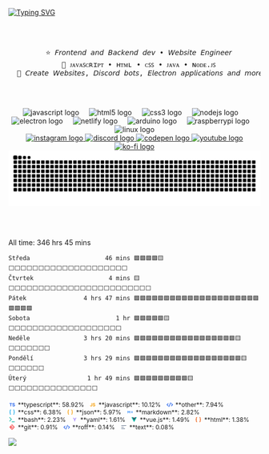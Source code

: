 [![Typing SVG](https://readme-typing-svg.demolab.com?font=Fira+Code&size=30&duration=10000&pause=1000&color=17D1D1&multiline=true&repeat=false&random=false&width=835&height=90&lines=Hello+Hello;I'm+patek%2C+I+like+to+create+magical+projects)](https://git.io/typing-svg)

<br><br>
<pre align="center">
  ⭐ 𝘍𝘳𝘰𝘯𝘵𝘦𝘯𝘥 𝘢𝘯𝘥 𝘉𝘢𝘤𝘬𝘦𝘯𝘥 𝘥𝘦𝘷 • 𝘞𝘦𝘣𝘴𝘪𝘵𝘦 𝘌𝘯𝘨𝘪𝘯𝘦𝘦𝘳
  🌱 ᴊᴀᴠᴀꜱᴄʀɪᴘᴛ • ʜᴛᴍʟ • ᴄꜱꜱ • ᴊᴀᴠᴀ • ɴᴏᴅᴇ.ᴊꜱ
  🍁 𝘊𝘳𝘦𝘢𝘵𝘦 𝘞𝘦𝘣𝘴𝘪𝘵𝘦𝘴, 𝘋𝘪𝘴𝘤𝘰𝘳𝘥 𝘣𝘰𝘵𝘴, 𝘌𝘭𝘦𝘤𝘵𝘳𝘰𝘯 𝘢𝘱𝘱𝘭𝘪𝘤𝘢𝘵𝘪𝘰𝘯𝘴 𝘢𝘯𝘥 𝘮𝘰𝘳𝘦
</pre>
<br><br>


<div align="center">
  <img src="https://skillicons.dev/icons?i=js" height="19" alt="javascript logo"  />
  <img width="12" />
  <img src="https://skillicons.dev/icons?i=html" height="19" alt="html5 logo"  />
  <img width="12" />
  <img src="https://cdn.jsdelivr.net/gh/devicons/devicon/icons/css3/css3-original.svg" height="19" alt="css3 logo"  />
  <img width="12" />
  <img src="https://skillicons.dev/icons?i=nodejs" height="19" alt="nodejs logo"  />
  <img width="12" />
  <img src="https://skillicons.dev/icons?i=electron" height="19" alt="electron logo"  />
  <img width="12" />
  <img src="https://skillicons.dev/icons?i=netlify" height="19" alt="netlify logo"  />
  <img width="12" />
  <img src="https://cdn.jsdelivr.net/gh/devicons/devicon/icons/arduino/arduino-original.svg" height="19" alt="arduino logo"  />
  <img width="12" />
  <img src="https://skillicons.dev/icons?i=raspberrypi" height="19" alt="raspberrypi logo"  />
  <img width="12" />
  <img src="https://cdn.simpleicons.org/linux/FCC624" height="19" alt="linux logo"  />
</div>


<div align="center">
  <a href="https://www.instagram.com/qverlix" target="_blank">
    <img src="https://img.shields.io/static/v1?message=Instagram&logo=instagram&label=&color=000000&logoColor=white&labelColor=&style=for-the-badge" height="25" alt="instagram logo"  />
  </a>
  <a href="https://dsc.gg/qverlix" target="_blank">
    <img src="https://img.shields.io/static/v1?message=Discord&logo=discord&label=&color=000000&logoColor=white&labelColor=&style=for-the-badge" height="25" alt="discord logo"  />
  </a>
  <a href="https://codepen.io/patek_cz/" target="_blank">
    <img src="https://img.shields.io/static/v1?message=Codepen&logo=codepen&label=&color=000000&logoColor=white&labelColor=&style=for-the-badge" height="25" alt="codepen logo"  />
  </a>
  <a href="https://www.youtube.com/@patek_cz" target="_blank">
    <img src="https://img.shields.io/static/v1?message=Youtube&logo=youtube&label=&color=000000&logoColor=white&labelColor=&style=for-the-badge" height="25" alt="youtube logo"  />
  </a>
  <a href="https://ko-fi.com/patek_cz" target="_blank">
    <img src="https://img.shields.io/static/v1?message=Ko-fi&logo=ko-fi&label=&color=000&logoColor=white&labelColor=&style=for-the-badge" height="25" alt="ko-fi logo"  />
  </a>
</div>


<picture>
  <source media="(prefers-color-scheme: dark)" srcset="https://raw.githubusercontent.com/patekcz/patekcz/output/github-contribution-grid-snake-dark.svg">
  <source media="(prefers-color-scheme: light)" srcset="https://raw.githubusercontent.com/patekcz/patekcz/output/github-contribution-grid-snake.svg">
  <img alt="github contribution grid snake animation" src="https://raw.githubusercontent.com/patekcz/patekcz/output/github-contribution-grid-snake.svg">
</picture>


<br></br>
<!-- WAKATIME-START -->
All time: 346 hrs 45 mins

```
Středa                     46 mins 🟩🟩🟩🟩🟨⬜⬜⬜⬜⬜⬜⬜⬜⬜⬜⬜⬜⬜⬜⬜⬜⬜⬜⬜⬜
Čtvrtek                     4 mins 🟨⬜⬜⬜⬜⬜⬜⬜⬜⬜⬜⬜⬜⬜⬜⬜⬜⬜⬜⬜⬜⬜⬜⬜⬜
Pátek                4 hrs 47 mins 🟩🟩🟩🟩🟩🟩🟩🟩🟩🟩🟩🟩🟩🟩🟩🟩🟩🟩🟩🟩🟩🟩🟩🟩🟩
Sobota                        1 hr 🟩🟩🟩🟩🟩🟨⬜⬜⬜⬜⬜⬜⬜⬜⬜⬜⬜⬜⬜⬜⬜⬜⬜⬜⬜
Neděle               3 hrs 20 mins 🟩🟩🟩🟩🟩🟩🟩🟩🟩🟩🟩🟩🟩🟩🟩🟩🟩🟨⬜⬜⬜⬜⬜⬜⬜
Pondělí              3 hrs 29 mins 🟩🟩🟩🟩🟩🟩🟩🟩🟩🟩🟩🟩🟩🟩🟩🟩🟩🟩🟨⬜⬜⬜⬜⬜⬜
Úterý                 1 hr 49 mins 🟩🟩🟩🟩🟩🟩🟩🟩🟩🟨⬜⬜⬜⬜⬜⬜⬜⬜⬜⬜⬜⬜⬜⬜⬜
```

<div style="display: flex; flex-wrap: wrap; max-width: 100%;"><span style="display: inline-flex; align-items: center; font-size: 12px; white-space: nowrap; margin-right: 10px;"> <img src="https://github.com/patekcz/patekcz/raw/main/icon-language/ts.png" height="15" alt="typescript logo" style="margin-right: 4px;" /> **typescript**: 58.92%</span><span style="display: inline-flex; align-items: center; font-size: 12px; white-space: nowrap; margin-right: 10px;"> <img src="https://github.com/patekcz/patekcz/raw/main/icon-language/js.png" height="15" alt="javascript logo" style="margin-right: 4px;" /> **javascript**: 10.12%</span><span style="display: inline-flex; align-items: center; font-size: 12px; white-space: nowrap; margin-right: 10px;"> <img src="https://github.com/patekcz/patekcz/raw/main/icon-language/code-blue.png" height="15" alt="other logo" style="margin-right: 4px;" /> **other**: 7.94%</span><span style="display: inline-flex; align-items: center; font-size: 12px; white-space: nowrap; margin-right: 10px;"> <img src="https://github.com/patekcz/patekcz/raw/main/icon-language/brackets-sky.png" height="15" alt="css logo" style="margin-right: 4px;" /> **css**: 6.38%</span><span style="display: inline-flex; align-items: center; font-size: 12px; white-space: nowrap; margin-right: 10px;"> <img src="https://github.com/patekcz/patekcz/raw/main/icon-language/brackets-yellow.png" height="15" alt="json logo" style="margin-right: 4px;" /> **json**: 5.97%</span><span style="display: inline-flex; align-items: center; font-size: 12px; white-space: nowrap; margin-right: 10px;"> <img src="https://github.com/patekcz/patekcz/raw/main/icon-language/markdown.png" height="15" alt="markdown logo" style="margin-right: 4px;" /> **markdown**: 2.82%</span><span style="display: inline-flex; align-items: center; font-size: 12px; white-space: nowrap; margin-right: 10px;"> <img src="https://github.com/patekcz/patekcz/raw/main/icon-language/shell.png" height="15" alt="bash logo" style="margin-right: 4px;" /> **bash**: 2.23%</span><span style="display: inline-flex; align-items: center; font-size: 12px; white-space: nowrap; margin-right: 10px;"> <img src="https://github.com/patekcz/patekcz/raw/main/icon-language/yaml.png" height="15" alt="yaml logo" style="margin-right: 4px;" /> **yaml**: 1.61%</span><span style="display: inline-flex; align-items: center; font-size: 12px; white-space: nowrap; margin-right: 10px;"> <img src="https://github.com/patekcz/patekcz/raw/main/icon-language/vue.png" height="15" alt="vue.js logo" style="margin-right: 4px;" /> **vue.js**: 1.49%</span><span style="display: inline-flex; align-items: center; font-size: 12px; white-space: nowrap; margin-right: 10px;"> <img src="https://github.com/patekcz/patekcz/raw/main/icon-language/brackets-orange.png" height="15" alt="html logo" style="margin-right: 4px;" /> **html**: 1.38%</span><span style="display: inline-flex; align-items: center; font-size: 12px; white-space: nowrap; margin-right: 10px;"> <img src="https://github.com/patekcz/patekcz/raw/main/icon-language/git.png" height="15" alt="git logo" style="margin-right: 4px;" /> **git**: 0.91%</span><span style="display: inline-flex; align-items: center; font-size: 12px; white-space: nowrap; margin-right: 10px;"> <img src="https://github.com/patekcz/patekcz/raw/main/icon-language/code-blue.png" height="15" alt="roff logo" style="margin-right: 4px;" /> **roff**: 0.14%</span><span style="display: inline-flex; align-items: center; font-size: 12px; white-space: nowrap; margin-right: 10px;"> <img src="https://github.com/patekcz/patekcz/raw/main/icon-language/text.png" height="15" alt="text logo" style="margin-right: 4px;" /> **text**: 0.08%</span></div>
<!-- WAKATIME-END -->


[![](https://visitcount.itsvg.in/api?id=patekcz&icon=7&color=12)](https://visitcount.itsvg.in)
